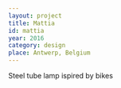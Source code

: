 ```yaml
---
layout: project
title: Mattia
id: mattia
year: 2016
category: design
place: Antwerp, Belgium
---
```


Steel tube lamp ispired by bikes 
